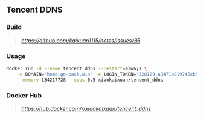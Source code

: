 ## Tencent DDNS

### Build
> *https://github.com/kaixuan1115/notes/issues/35*

### Usage

```bash
docker run -d --name tencent_ddns --restart=always \
	-e DOMAIN='home.go-back.win' -e LOGIN_TOKEN='328129,a8471a019745cb5c298bc4bd6a41daaa' \
	--memory 134217728 --cpus 0.5 xiaokaixuan/tencent_ddns
```

### Docker Hub
> *https://hub.docker.com/r/xiaokaixuan/tencent_ddns*

